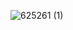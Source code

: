 ![625261 (1)](https://user-images.githubusercontent.com/75956379/116285900-7acf8580-a743-11eb-940d-f2d867828c64.jpg)

